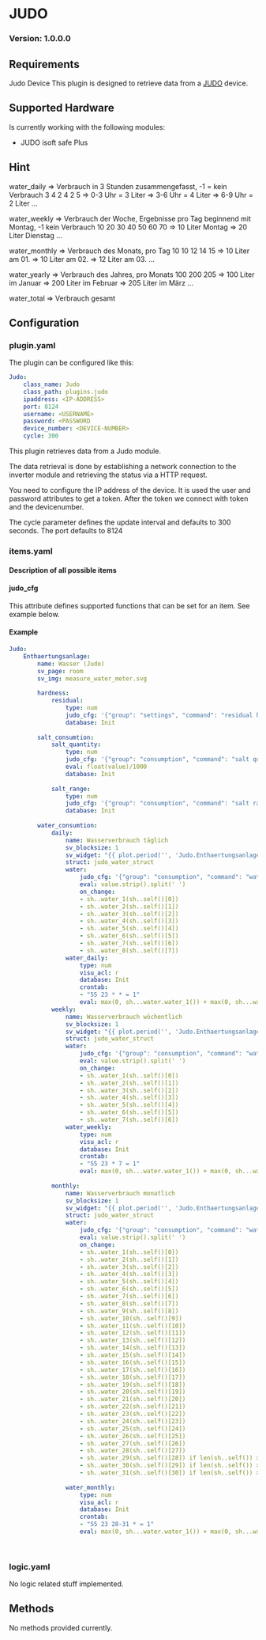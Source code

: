 # JUDO

### Version: 1.0.0.0

## Requirements
Judo Device
This plugin is designed to retrieve data from a [JUDO](http://www.judo.eu/) device.

## Supported Hardware

Is currently working with the following modules:

  * JUDO isoft safe Plus
  
## Hint

water_daily => Verbrauch in 3 Stunden zusammengefasst, -1 = kein Verbrauch
  3 4 2 4 2 5
  => 0-3 Uhr = 3 Liter
  => 3-6 Uhr = 4 Liter
  => 6-9 Uhr = 2 Liter
  ...

 water_weekly => Verbrauch der Woche, Ergebnisse pro Tag beginnend mit Montag, -1 kein Verbrauch
  10 20 30 40 50 60 70
  => 10 Liter Montag
  => 20 Liter Dienstag 
  ...

 water_monthly => Verbrauch des Monats, pro Tag
  10 10 12 14 15
  => 10 Liter am 01.
  => 10 Liter am 02.
  => 12 Liter am 03.
  ...

 water_yearly => Verbrauch des Jahres, pro Monats
  100 200 205
  => 100 Liter im Januar
  => 200 Liter im Februar
  => 205 Liter im März 
  ...

 water_total => Verbrauch gesamt
  

## Configuration


### plugin.yaml

The plugin can be configured like this:

```yaml
Judo:
    class_name: Judo
    class_path: plugins.judo
    ipaddress: <IP-ADDRESS>
    port: 8124
    username: <USERNAME>
    password: <PASSWORD
    device_number: <DEVICE-NUMBER>
    cycle: 300    
```

This plugin retrieves data from a Judo module.

The data retrieval is done by establishing a network connection to the
inverter module and retrieving the status via a HTTP request.

You need to configure the IP address of the device.
It is used the user and password attributes to get a token. After the token we connect with token and the devicenumber.

The cycle parameter defines the update interval and defaults to 300 seconds.
The port defaults to 8124

### items.yaml

#### Description of all possible items

#### judo_cfg
This attribute defines supported functions that can be set for an item. See example below.

#### Example

```yaml
Judo:
    Enthaertungsanlage:
        name: Wasser (Judo)
        sv_page: room
        sv_img: measure_water_meter.svg
        
        hardness:
            residual:
                type: num
                judo_cfg: '{"group": "settings", "command": "residual hardness", "msgnumber": "1"}'
                database: Init
                                
        salt_consumtion:
            salt_quantity:
                type: num
                judo_cfg: '{"group": "consumption", "command": "salt quantity", "msgnumber": "1"}'
                eval: float(value)/1000
                database: Init
                
            salt_range:
                type: num
                judo_cfg: '{"group": "consumption", "command": "salt range", "msgnumber": "1"}'
                database: Init
                
        water_consumtion:
            daily:
                name: Wasserverbrauch täglich
                sv_blocksize: 1
                sv_widget: "{{ plot.period('', 'Judo.Enthaertungsanlage.water_consumtion.daily.water_daily', 'avg', '30d', 'now', '', '', 30, '', '', '', '', 'advanced') }}"
                struct: judo_water_struct
                water:
                    judo_cfg: '{"group": "consumption", "command": "water daily", "msgnumber": "1"}'
                    eval: value.strip().split(' ')
                    on_change:
                    - sh..water_1(sh..self()[0])
                    - sh..water_2(sh..self()[1])
                    - sh..water_3(sh..self()[2])
                    - sh..water_4(sh..self()[3])
                    - sh..water_5(sh..self()[4])
                    - sh..water_6(sh..self()[5])
                    - sh..water_7(sh..self()[6])
                    - sh..water_8(sh..self()[7])
                water_daily:                    
                    type: num
                    visu_acl: r
                    database: Init
                    crontab: 
                    - "55 23 * * = 1"                    
                    eval: max(0, sh...water.water_1()) + max(0, sh...water.water_2()) + max(0, sh...water.water_3()) + max(0, sh...water.water_4()) + max(0, sh...water.water_5()) + max(0, sh...water.water_6()) + max(0, sh...water.water_7()) + max(0, sh...water.water_8())
            weekly:
                name: Wasserverbrauch wöchentlich
                sv_blocksize: 1
                sv_widget: "{{ plot.period('', 'Judo.Enthaertungsanlage.water_consumtion.weekly.water_weekly', 'avg', '52w', 'now', '', '', 52, '', '', '', '', 'advanced') }}"
                struct: judo_water_struct
                water:
                    judo_cfg: '{"group": "consumption", "command": "water weekly", "msgnumber": "1"}'
                    eval: value.strip().split(' ')
                    on_change:
                    - sh..water_1(sh..self()[0])
                    - sh..water_2(sh..self()[1])
                    - sh..water_3(sh..self()[2])
                    - sh..water_4(sh..self()[3])
                    - sh..water_5(sh..self()[4])
                    - sh..water_6(sh..self()[5])
                    - sh..water_7(sh..self()[6])
                water_weekly:
                    type: num
                    visu_acl: r
                    database: Init
                    crontab: 
                    - "55 23 * 7 = 1"                    
                    eval: max(0, sh...water.water_1()) + max(0, sh...water.water_2()) + max(0, sh...water.water_3()) + max(0, sh...water.water_4()) + max(0, sh...water.water_5()) + max(0, sh...water.water_6()) + max(0, sh...water.water_7())
                    
            monthly:
                name: Wasserverbrauch monatlich
                sv_blocksize: 1
                sv_widget: "{{ plot.period('', 'Judo.Enthaertungsanlage.water_consumtion.monthly.water_monthly', 'avg', '12m', 'now', '', '', 12, '', '', '', '', 'advanced') }}"
                struct: judo_water_struct
                water:
                    judo_cfg: '{"group": "consumption", "command": "water monthly", "msgnumber": "1"}'
                    eval: value.strip().split(' ')
                    on_change:
                    - sh..water_1(sh..self()[0])
                    - sh..water_2(sh..self()[1])
                    - sh..water_3(sh..self()[2])
                    - sh..water_4(sh..self()[3])
                    - sh..water_5(sh..self()[4])
                    - sh..water_6(sh..self()[5])
                    - sh..water_7(sh..self()[6])
                    - sh..water_8(sh..self()[7])
                    - sh..water_9(sh..self()[8])
                    - sh..water_10(sh..self()[9])
                    - sh..water_11(sh..self()[10])
                    - sh..water_12(sh..self()[11])
                    - sh..water_13(sh..self()[12])
                    - sh..water_14(sh..self()[13])
                    - sh..water_15(sh..self()[14])
                    - sh..water_16(sh..self()[15])
                    - sh..water_17(sh..self()[16])
                    - sh..water_18(sh..self()[17])
                    - sh..water_19(sh..self()[18])
                    - sh..water_20(sh..self()[19])
                    - sh..water_21(sh..self()[20])
                    - sh..water_22(sh..self()[21])
                    - sh..water_23(sh..self()[22])
                    - sh..water_24(sh..self()[23])
                    - sh..water_25(sh..self()[24])
                    - sh..water_26(sh..self()[25])
                    - sh..water_27(sh..self()[26])
                    - sh..water_28(sh..self()[27])
                    - sh..water_29(sh..self()[28]) if len(sh..self()) > 28 else -1
                    - sh..water_30(sh..self()[29]) if len(sh..self()) > 29 else -1
                    - sh..water_31(sh..self()[30]) if len(sh..self()) > 30 else -1
                    
                water_monthly:
                    type: num
                    visu_acl: r
                    database: Init
                    crontab: 
                    - "55 23 28-31 * = 1"                    
                    eval: max(0, sh...water.water_1()) + max(0, sh...water.water_2()) + max(0, sh...water.water_3()) + max(0, sh...water.water_4()) + max(0, sh...water.water_5()) + max(0, sh...water.water_6()) + max(0, sh...water.water_7()) + max(0, sh...water.water_8()) + max(0, sh...water.water_9()) + max(0, sh...water.water_10()) + max(0, sh...water.water_11()) + max(0, sh...water.water_12()) + max(0, sh...water.water_13()) + max(0, sh...water.water_14()) + max(0, sh...water.water_15()) + max(0, sh...water.water_16()) + max(0, sh...water.water_17()) + max(0, sh...water.water_18()) + max(0, sh...water.water_19()) + max(0, sh...water.water_20()) + max(0, sh...water.water_21()) + max(0, sh...water.water_22()) + max(0, sh...water.water_23()) + max(0, sh...water.water_24()) + max(0, sh...water.water_25()) + max(0, sh...water.water_26()) + max(0, sh...water.water_27()) + max(0, sh...water.water_28()) + max(0, sh...water.water_29()) + max(0, sh...water.water_30()) + max(0, sh...water.water_31())
                    
                    
```

### logic.yaml

No logic related stuff implemented.

## Methods

No methods provided currently.
